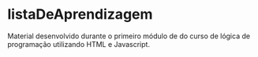# listaDeAprendizagem
Material desenvolvido durante o primeiro módulo de do curso de lógica de programação utilizando HTML e Javascript.
